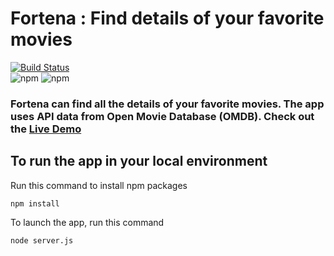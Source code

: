 # Fortena : Find details of your favorite movies  
[![Build Status](https://travis-ci.org/zweack/Fortena.svg?branch=master)](https://travis-ci.org/zweack/Fortena)  
![npm](https://img.shields.io/npm/v/npm.svg)  ![npm](https://img.shields.io/badge/version-1.0.0.0-brightgreen.svg)

### Fortena can find all the details of your  favorite movies. The app uses API data from Open Movie Database (OMDB). Check out the **[Live Demo](https://fortena.herokuapp.com)**

## To run the app in your local environment

Run this command to install npm packages

```
npm install
```

To launch the app, run this command

```
node server.js 
```


